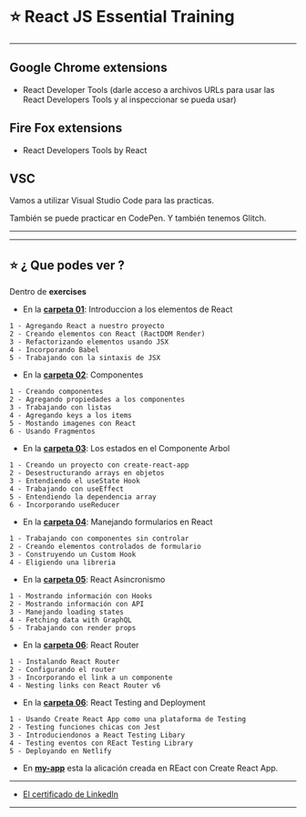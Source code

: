 # :star: React JS Essential Training

---

## Google Chrome extensions

- React Developer Tools (darle acceso a archivos URLs para usar las React Developers Tools y al inspeccionar se pueda usar)

## Fire Fox extensions

- React Developers Tools by React

## VSC

Vamos a utilizar Visual Studio Code para las practicas.

También se puede practicar en CodePen. Y también tenemos Glitch.

---
---

## :star: ¿ Que podes ver ?

Dentro de **exercises**

- En la [**carpeta 01**](https://github.com/eugenia1984/react-varios-cursos/tree/main/react_js_essential_training/exercises/01): Introduccion a los elementos de React
```
1 - Agregando React a nuestro proyecto
2 - Creando elementos con React (RactDOM Render)
3 - Refactorizando elementos usando JSX
4 - Incorporando Babel
5 - Trabajando con la sintaxis de JSX
```

- En la [**carpeta 02**](https://github.com/eugenia1984/react-varios-cursos/tree/main/react_js_essential_training/exercises/02): Componentes 
```
1 - Creando componentes
2 - Agregando propiedades a los componentes
3 - Trabajando con listas
4 - Agregando keys a los items
5 - Mostando imagenes con React
6 - Usando Fragmentos
```


- En la [**carpeta 03**](https://github.com/eugenia1984/react-varios-cursos/tree/main/react_js_essential_training/exercises/03): Los estados en el Componente Arbol
```
1 - Creando un proyecto con create-react-app
2 - Desestructurando arrays en objetos
3 - Entendiendo el useState Hook
4 - Trabajando con useEffect
5 - Entendiendo la dependencia array
6 - Incorporando useReducer
```

- En la [**carpeta 04**](https://github.com/eugenia1984/react-varios-cursos/tree/main/react_js_essential_training/exercises/04): Manejando formularios en React
```
1 - Trabajando con componentes sin controlar
2 - Creando elementos controlados de formulario
3 - Construyendo un Custom Hook
4 - Eligiendo una libreria
```

- En la [**carpeta 05**](https://github.com/eugenia1984/react-varios-cursos/tree/main/react_js_essential_training/exercises/05): React Asincronismo
```
1 - Mostrando información con Hooks
2 - Mostrando información con API
3 - Manejando loading states
4 - Fetching data with GraphQL
5 - Trabajando con render props
```

- En la [**carpeta 06**](https://github.com/eugenia1984/react-varios-cursos/tree/main/react_js_essential_training/exercises/06): React Router
``` 
1 - Instalando React Router
2 - Configurando el router
3 - Incorporando el link a un componente
4 - Nesting links con React Router v6
```


- En la [**carpeta 06**](https://github.com/eugenia1984/react-varios-cursos/tree/main/react_js_essential_training/exercises/07): React Testing and Deployment
``` 
1 - Usando Create React App como una plataforma de Testing
2 - Testing funciones chicas con Jest
3 - Introduciendonos a React Testing Libary
4 - Testing eventos con REact Testing Library
5 - Deployando en Netlify
```

- En [**my-app**](https://github.com/eugenia1984/react-varios-cursos/tree/main/react_js_essential_training/exercises/my-app) esta la alicación creada en REact con Create React App.

---

- [El certificado de LinkedIn](https://github.com/eugenia1984/react-varios-cursos/blob/main/react_js_essential_training/reactjs_essential%20_training.pdf)

---
